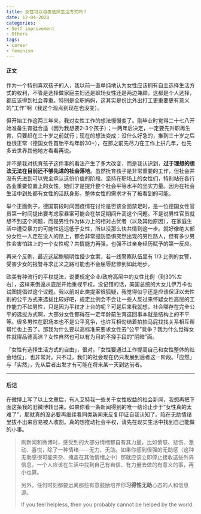 ```yaml
---
title: 女性可以自由选择生活方式吗？
date: 12-04-2020
categories: 
- Self improvement
- Others
tags: 
- career
- feminism
---
```


#### 正文

作为一个特别喜欢孩子的人，我以前一直单纯地认为女性应该拥有自主选择生活方式的权利，不管是选择做家庭主妇还是职场女性还是两边兼顾，这都是个人选择，都应该得到社会尊重。特别是全职妈妈，这其实是份比外出打工更重要更有意义的“工作”啊（我这个观点到现在也没变）。

但开始工作这两三年来，我对女性工作的想法慢慢变了。刚毕业时觉得二十七八开始准备生育挺合适（因为我想要2-3个孩子）；一两年后决定，一定要先升职再生育，只要赶在三十岁之前就行；现在的想法变成：没什么好急的，推到三十岁之后也很正常（德国女性首胎平均年龄30+），在那之前先尽力在工作上拼几年，也先多去世界其他地方看看再说。

并不是我对抚育孩子这件事的看法产生了多大改变，而是我认识到，**过于理想的想法无法在目前还不够先进的社会落地**。虽然抚育孩子是非常重要的工作，但社会并没有先进到可以完全承认这份价值的阶段。坚持在职场上的女性们，特别站在各行各业重要位置上的女性，她们才是提升整个社会平等水平的坚实力量。因为在社会生活中到处都有女性的活跃身影，整体女性的需求才有了被看到的可能。

举个正面例子，德国前段时间因疫情在讨论是否该全面禁足时，是一位德国女性官员第一时间提出要考虑家暴案可能会在禁足期间升高这个问题。不是说男性官员就想不到这个问题，而是男性作为体力上的相对占优者（以及其他原因），在家庭生活中遭受暴力的可能性远远低于女性，所以没那么快共情到这一步。就好像绝大部分女性一人走在没人的路上，都会非常提防恐惧突然出现的男性路人，但有多少男性会害怕路上的一个女性呢？共情能力再强，也强不过亲身经历赋予的第一反应。

再来个反例，最近这起鲍毓明性侵少女案，若一线警察队伍里有 1/3 比例的女警，受害少女的报警寻求正义之路可能也不会屈辱悲惨到如此地步。

欧美有种流行的平权提法，说要规定企业/政府高层中的女性比例（到30%左右），这样来倒逼从底层开始重视平权。没记错的话，美国总统的大女儿伊万卡也试图提倡过这个议题。我以前对此类提案很狐疑，我觉得似乎还是应该保证以去性别的公平方式来选拔比较好吧，规定比例会不会让一些人反过来怀疑女性高层的工作能力不如男性，只是因为平权才上台的呢？可是后来我就想，社会哪存在完全公平的选拔方式啊，大部分女性都得在一定年龄前生育这回事本就是结构上的不平等。很多男性在职场本也不是公平竞争，也许互相勾结着拍拍马屁找找关系相互帮帮忙也上去了。那我为什么要以高标准来要求女性去“公平”竞争？我为什么觉得女性就得品德高洁？女性自然也可以有为目的不择手段的“阴暗”面。

「女性有选择生活方式的自由」，很对。「女性要通过工作提高自己和女性整体的社会地位」，也非常对。只不过，我们的社会现在仍只发展到后者这一阶段。「应然」与「实然」，先从后者出发才有可能在将来某一天到达前者。



------

#### 后记

在微博上写了以上文章后，有人艾特我一些关于女性权益的社会新闻，我想再把下面这条我的旧微博转出来。如果你看一条新闻得到的唯一结论止步于“女性真的太难了”，那就真的没必要再继续看同类新闻来反复印证自我认知了。陷在无助情绪里拔不出来容易被人收割。真的想推动社会平权，请先在现实生活中找到自己能做的小事。

> 刷新闻和微博时，感受到的大部分情绪都自有其力量，比如愤怒、悲伤、激动、喜悦，除了一种情绪——无力、无助。如果你感到很强的无助感（这种无助感很可能夹杂、掩盖在其他情绪之中）那就应该立即停止接收这些外界信息。一个人应该在生活中找到自己有自信、有力量去做的有意义的事，再小也算。
>
> 另外，任何时刻都要远离那些有意鼓励培养你**习得性无助**心态的人和信息源。
>
> If you feel helpless, then you probably cannot be helped by the world.

